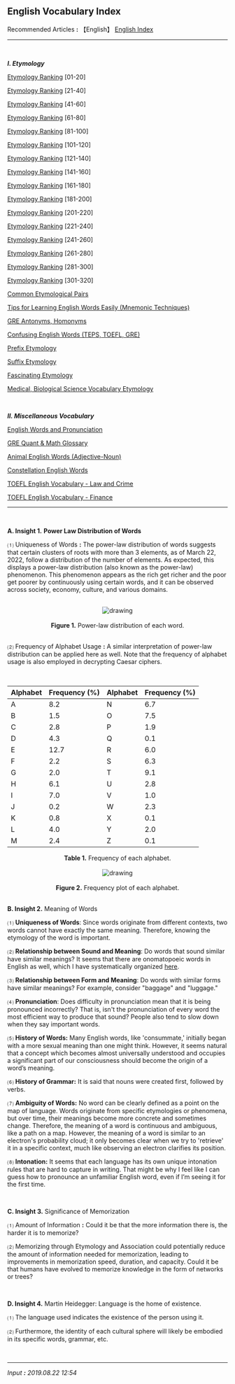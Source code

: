 ## **English Vocabulary Index**

Recommended Articles **:** 【English】 [English Index](https://jb243.github.io/pages/915)

---

<br>

_**Ⅰ. Etymology**_

[Etymology Ranking](https://jb243.github.io/pages/1657) [01-20]

[Etymology Ranking](https://jb243.github.io/pages/1658) [21-40]

[Etymology Ranking](https://jb243.github.io/pages/1670) [41-60]

[Etymology Ranking](https://jb243.github.io/pages/1682) [61-80]

[Etymology Ranking](https://jb243.github.io/pages/1687) [81-100]

[Etymology Ranking](https://jb243.github.io/pages/1800) [101-120]

[Etymology Ranking](https://jb243.github.io/pages/2072) [121-140]

[Etymology Ranking](https://jb243.github.io/pages/2077) [141-160]

[Etymology Ranking](https://jb243.github.io/pages/2081) [161-180]

[Etymology Ranking](https://jb243.github.io/pages/2110) [181-200]

[Etymology Ranking](https://jb243.github.io/pages/2129) [201-220]

[Etymology Ranking](https://jb243.github.io/pages/2154) [221-240]

[Etymology Ranking](https://jb243.github.io/pages/2172) [241-260]

[Etymology Ranking](https://jb243.github.io/pages/2174) [261-280]

[Etymology Ranking](https://jb243.github.io/pages/2195) [281-300]

[Etymology Ranking](https://jb243.github.io/pages/2218) [301-320]

[Common Etymological Pairs](https://jb243.github.io/pages/2075)

[Tips for Learning English Words Easily (Mnemonic Techniques)](https://jb243.github.io/pages/2080)

[GRE Antonyms, Homonyms](https://jb243.github.io/pages/2136)

[Confusing English Words (TEPS, TOEFL, GRE)](https://jb243.github.io/pages/2125)

[Prefix Etymology](https://jb243.github.io/pages/309)

[Suffix Etymology](https://jb243.github.io/pages/310)

[Fascinating Etymology](https://jb243.github.io/pages/2076)

[Medical, Biological Science Vocabulary Etymology](https://jb243.github.io/pages/1159)

<br>

_**Ⅱ. Miscellaneous Vocabulary**_

[English Words and Pronunciation](https://jb243.github.io/pages/792)

[GRE Quant & Math Glossary](https://jb243.github.io/pages/2148)

[Animal English Words (Adjective-Noun)](https://jb243.github.io/pages/824)

[Constellation English Words](https://jb243.github.io/pages/1147)

[TOEFL English Vocabulary - Law and Crime](https://jb243.github.io/pages/895)

[TOEFL English Vocabulary - Finance](https://jb243.github.io/pages/894)

---

<br>

**A. Insight 1.** **Power Law Distribution of Words**

 ⑴ Uniqueness of Words **:** The power-law distribution of words suggests that certain clusters of roots with more than 3 elements, as of March 22, 2022, follow a distribution of the number of elements. As expected, this displays a power-law distribution (also known as the power-law) phenomenon. This phenomenon appears as the rich get richer and the poor get poorer by continuously using certain words, and it can be observed across society, economy, culture, and various domains.

<br>
<center>
<img src="https://img1.daumcdn.net/thumb/R1280x0/?scode=mtistory2&fname=https%3A%2F%2Fblog.kakaocdn.net%2Fdn%2FNYBzx%2FbtrwVsRIr9R%2FMqBQk970mZhhCA9gKpHkg0%2Fimg.png" alt="drawing" />
</center>
  <br>

<center><b>Figure 1.</b> Power-law distribution of each word.</center>

<br>

 ⑵ Frequency of Alphabet Usage **:** A similar interpretation of power-law distribution can be applied here as well. Note that the frequency of alphabet usage is also employed in decrypting Caesar ciphers.

 <br>

| Alphabet | Frequency (%) | Alphabet | Frequency (%) |
| --- | --- | --- | --- |
| A | 8.2 | N | 6.7 |
| B | 1.5 | O | 7.5 |
| C | 2.8 | P | 1.9 |
| D | 4.3 | Q | 0.1 |
| E | 12.7 | R | 6.0 |
| F | 2.2 | S | 6.3 |
| G | 2.0 | T | 9.1 |
| H | 6.1 | U | 2.8 |
| I | 7.0 | V | 1.0 |
| J | 0.2 | W | 2.3 |
| K | 0.8 | X | 0.1 |
| L | 4.0 | Y | 2.0 |
| M | 2.4 | Z | 0.1 |

<center><b>Table 1.</b> Frequency of each alphabet.</center>
<br>
<center>
<img src="https://img1.daumcdn.net/thumb/R1280x0/?scode=mtistory2&fname=https%3A%2F%2Fblog.kakaocdn.net%2Fdn%2FdANalS%2FbtrR9vhiSNk%2FObPwKRkBqc2OKrKCZFRhHK%2Fimg.png" alt="drawing" />
</center>
  <br>

<center><b>Figure 2.</b> Frequency plot of each alphabet.</center>

<br>

**B. Insight 2.** Meaning of Words

⑴ **Uniqueness of Words**: Since words originate from different contexts, two words cannot have exactly the same meaning. Therefore, knowing the etymology of the word is important.

⑵ **Relationship between Sound and Meaning**: Do words that sound similar have similar meanings? It seems that there are onomatopoeic words in English as well, which I have systematically organized [here](https://jb243.github.io/pages/792).

⑶ **Relationship between Form and Meaning**: Do words with similar forms have similar meanings? For example, consider "baggage" and "luggage."

⑷ **Pronunciation**: Does difficulty in pronunciation mean that it is being pronounced incorrectly? That is, isn't the pronunciation of every word the most efficient way to produce that sound? People also tend to slow down when they say important words.

⑸ **History of Words:** Many English words, like 'consummate,' initially began with a more sexual meaning than one might think. However, it seems natural that a concept which becomes almost universally understood and occupies a significant part of our consciousness should become the origin of a word’s meaning.

⑹ **History of Grammar:** It is said that nouns were created first, followed by verbs. 

⑺ **Ambiguity of Words:** No word can be clearly defined as a point on the map of language. Words originate from specific etymologies or phenomena, but over time, their meanings become more concrete and sometimes change. Therefore, the meaning of a word is continuous and ambiguous, like a path on a map. However, the meaning of a word is similar to an electron's probability cloud; it only becomes clear when we try to 'retrieve' it in a specific context, much like observing an electron clarifies its position.

⑻ **Intonation:** It seems that each language has its own unique intonation rules that are hard to capture in writing. That might be why I feel like I can guess how to pronounce an unfamiliar English word, even if I’m seeing it for the first time.

<br>

**C. Insight 3.** Significance of Memorization

 ⑴ Amount of Information **:** Could it be that the more information there is, the harder it is to memorize?

 ⑵ Memorizing through Etymology and Association could potentially reduce the amount of information needed for memorization, leading to improvements in memorization speed, duration, and capacity. Could it be that humans have evolved to memorize knowledge in the form of networks or trees?

<br>

**D. Insight 4.** Martin Heidegger: Language is the home of existence.

 ⑴ The language used indicates the existence of the person using it.

 ⑵ Furthermore, the identity of each cultural sphere will likely be embodied in its specific words, grammar, etc.

<br>

---

_Input **:** 2019.08.22 12:54_
